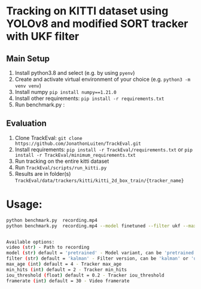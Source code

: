# Tracking on KITTI dataset using YOLOv8 and modified SORT tracker with UKF filter



## Main Setup
1. Install python3.8 and select (e.g. by using `pyenv`)
2. Create and activate virtual environment of your choice (e.g. `python3 -m venv venv`)
3. Install numpy `pip install numpy==1.21.0`
4. Install other requirements: `pip install -r requirements.txt`
4. Run benchmark.py :



## Evaluation
1. Clone TrackEval: `git clone https://github.com/JonathonLuiten/TrackEval.git`
2. Install requirements: `pip install -r TrackEval/requirements.txt` or `pip install -r TrackEval/minimum_requirements.txt`
3. Run tracking on the entire kitti dataset
4. Run `TrackEval/scripts/run_kitti.py`
5. Results are in folder(s) `TrackEval/data/trackers/kitti/kitti_2d_box_train/{tracker_name}`

# Usage:
```bash
python benchmark.py  recording.mp4
python benchmark.py  recording.mp4 --model finetuned --filter ukf --max_age 20 --iou_threshold 0.3


Available options:
video (str) - Path to recording
model (str) default = 'pretrained' - Model variant, can be 'pretrained' or 'finetuned'
filter (str) default = 'kalman' - Filter version, can be 'kalman' or 'ukf'
max_age (int) default = 4 - Tracker max_age
min_hits (int) default = 2 - Tracker min_hits
iou_threshold (float) default = 0.2 - Tracker iou_threshold
framerate (int) default = 30 - Video framerate
```


